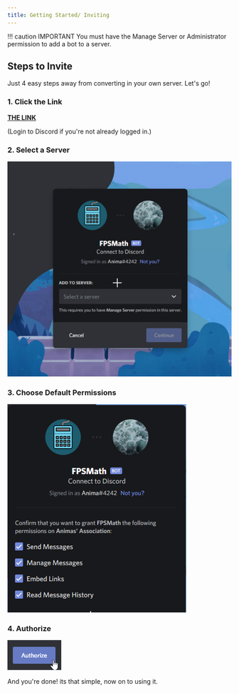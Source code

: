 ```yaml
---
title: Getting Started/ Inviting
---
```


!!! caution IMPORTANT
    You must have the Manage Server or Administrator permission to add a bot to a server.

## Steps to Invite

Just 4 easy steps away from converting in your own server. Let's go!

### 1. Click the Link

[**THE LINK**](/invite)

\(Login to Discord if you're not already logged in.\)

### 2. Select a Server

![server](assets/server-select.png)

### 3. Choose Default Permissions

![Permissions](assets/permissions.png)

### 4. Authorize

![authorize](assets/authorize.png)

And you're done! its that simple, now on to using it.
